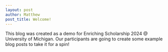 ```yaml
---
layout: post
author: Matthew
post_title: Welcome!
---
```


This blog was created as a demo for Enriching Scholarship 2024 @ University of Michigan.
Our participants are going to create some example blog posts to take it for a spin!
